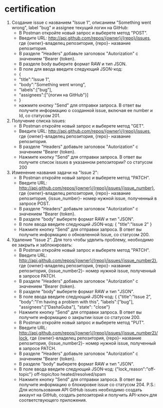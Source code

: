 # certification
1. Создание issue с названием "Issue 1", описанием "Something went wrong", label "bug" и assignee текущий логин на GitHub:
   - В Postman откройте новый запрос и выберете метод "POST".
   - Введите URL: http://api.github.com/repos/{owner}/{repo}/issues, где {owner}-владелец репозитория, {repo}- название репозитория.
   - В разделе "Headers" добавьте заголовок "Autorization" с значением "Bearer {token}.
   - В разделе body выберите формат RAW и тип JSON.
   - В поле для ввода введите следующий JSON-код:
   - {
   - "title":"Issue 1",
   - "body":"Something went wrong",
   - "labels":["bug"],
   - "assignees":["{логин на GitHub"}]
   - }
   - нажмите кнопку "Send" для отправки запроса. В ответ вы получите информацию о созданной issue, включая ее number и Id, со статусом 201.
2. Получение списка issues:
   - В Postman откройте новый запрос и выберете метод "GET".
   - Введите URL:  http://api.github.com/repos/{owner}/{repo}/issues, где {owner}-владелец репозитория, {repo}- название репозитория.
   - В разделе "Headers" добавьте заголовок "Autorization" с значением "Bearer {token}.
   - Нажмите кнопку "Send" для отправки запроса. В ответ вы получите список issues в указанном репозитории? со статусом 200
3. Изменение названия задачи на "Issue 2":
   - В Postman откройте новый запрос и выберете метод "PATCH".
   - Введите URL:  http://api.github.com/repos/{owner}/{repo}/issues/{issue_number}, где {owner}-владелец репозитория, {repo}- название репозитория, {issue_number}- номер нужной issue, полученный в запросе POST.
   - В разделе "Headers" добавьте заголовок "Autorization" с значением "Bearer {token}.
   - В разделе "body" выберете формат RAW и тип "JSON".
   - В поле ввода введите следующий JSON-код:
     {
     "title":"Issue 2"
     }
   - Нажмите кнопку "Send" для отправки запроса. В ответ вы получите информацию о обновленной Issue, со статусом 200.
4. Удаление "Issue 2". Для того чтобы удвлить проблему, необходимо ее закрыть и заблокировать:
   - В Postman откройте новый запрос и выберете метод "PATCH".
   - Введите URL: http://api.github.com/repos/{owner}/{repo}/issues/{issue_number2}, где {owner}-владелец репозитория, {repo}- название репозитория, {issue_number2}- номер нужной issue, полученный в запросе PATCH.
   - В разделе "Headers" добавьте заголовок "Autorization" с значением "Bearer {token}.
   - В разделе "body" выберете формат RAW и тип "JSON".
   - В поле ввода введите следующий JSON-код:
     {
     {"title":"Issue 2",
"body":"I'm having a problem with this",
"labels":["bug"],
"assignees":["DashaGuba"],
    "state": "close"}
   - Нажмите кнопку "Send" для отправки запроса. В ответ вы получите информацию о закрытии issue со статусом 200.
   - В Postman откройте новый запрос и выберете метод "PUT".
   - Введите URL: http://api.github.com/repos/{owner}/{repo}/issues/{issue_number2}/lock, где {owner}-владелец репозитория, {repo}- название репозитория, {issue_number2}- номер нужной issue, полученный в запросе PATCH.
   - В разделе "Headers" добавьте заголовок "Autorization" с значением "Bearer {token}.
   - В разделе "body" выберете формат RAW и тип "JSON".
   - В поле ввода введите следующий JSON-код:
     {"lock_reason":"off-topic"} off-topic/too heated/resolved/spam
   - Нажмите кнопку "Send" для отправки запроса. В ответ вы получите информацию о блокировке issue со статусом 204.
P.S.: Для использования API GitHub issues необходимо создать аккаунт на GitHub, создать репозиторий и получить API-ключ для соответствующего приложения.      
